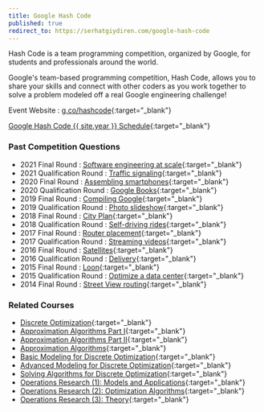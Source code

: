 ```yaml
---
title: Google Hash Code
published: true
redirect_to: https://serhatgiydiren.com/google-hash-code
---
```


Hash Code is a team programming competition, organized by Google, for students and professionals around the world.

Google's team-based programming competition, Hash Code, allows you to share your skills and connect with other coders as you work together to solve a problem modeled off a real Google engineering challenge!

Event Website : [g.co/hashcode](https://g.co/hashcode){:target="_blank"}

[Google Hash Code {{ site.year }} Schedule](https://codingcompetitions.withgoogle.com/hashcode/schedule){:target="_blank"}

### Past Competition Questions

* 2021 Final Round : [Software engineering at scale](https://storage.googleapis.com/coding-competitions.appspot.com/HC/2021/world_finals_2021.pdf){:target="_blank"}
* 2021 Qualification Round : [Traffic signaling](https://storage.googleapis.com/coding-competitions.appspot.com/HC/2021/hashcode_2021_online_qualification_round.pdf){:target="_blank"}
* 2020 Final Round : [Assembling smartphones](https://storage.googleapis.com/coding-competitions.appspot.com/HC/2020/hashcode2020_final_round.pdf){:target="_blank"}
* 2020 Qualification Round : [Google Books](https://storage.googleapis.com/coding-competitions.appspot.com/HC/2020/hashcode_2020_online_qualification_round.pdf){:target="_blank"}
* 2019 Final Round : [Compiling Google](https://storage.googleapis.com/coding-competitions.appspot.com/HC/2019/hashcode2019_final_task.pdf){:target="_blank"}
* 2019 Qualification Round : [Photo slideshow](https://storage.googleapis.com/coding-competitions.appspot.com/HC/2019/hashcode2019_qualification_task.pdf){:target="_blank"}
* 2018 Final Round : [City Plan](https://storage.googleapis.com/coding-competitions.appspot.com/HC/2018/hashcode2018_final_task.pdf){:target="_blank"}
* 2018 Qualification Round : [Self-driving rides](https://storage.googleapis.com/coding-competitions.appspot.com/HC/2018/hashcode2018_qualification_task.pdf){:target="_blank"}
* 2017 Final Round : [Router placement](https://storage.googleapis.com/coding-competitions.appspot.com/HC/2017/hashcode2017_final_task.pdf){:target="_blank"}
* 2017 Qualification Round : [Streaming videos](https://storage.googleapis.com/coding-competitions.appspot.com/HC/2017/hashcode2017_qualification_task.pdf){:target="_blank"}
* 2016 Final Round : [Satellites](https://storage.googleapis.com/coding-competitions.appspot.com/HC/2016/hashcode2016_final_task.pdf){:target="_blank"}
* 2016 Qualification Round : [Delivery](https://storage.googleapis.com/coding-competitions.appspot.com/HC/2016/hashcode2016_qualification_task.pdf){:target="_blank"}
* 2015 Final Round : [Loon](https://storage.googleapis.com/coding-competitions.appspot.com/HC/2015/hashcode2015_final_task.pdf){:target="_blank"}
* 2015 Qualification Round : [Optimize a data center](https://storage.googleapis.com/coding-competitions.appspot.com/HC/2015/hashcode2015_qualification_task.pdf){:target="_blank"}
* 2014 Final Round : [Street View routing](https://storage.googleapis.com/coding-competitions.appspot.com/HC/2014/hashcode2014_final_task.pdf){:target="_blank"}

### Related Courses

* [Discrete Optimization](https://www.coursera.org/learn/discrete-optimization){:target="_blank"}
* [Approximation Algorithms Part I](https://www.coursera.org/learn/approximation-algorithms-part-1){:target="_blank"}
* [Approximation Algorithms Part II](https://www.coursera.org/learn/approximation-algorithms-part-2){:target="_blank"}
* [Approximation Algorithms](https://www.coursera.org/learn/approximation-algorithms){:target="_blank"}
* [Basic Modeling for Discrete Optimization](https://www.coursera.org/learn/basic-modeling){:target="_blank"}
* [Advanced Modeling for Discrete Optimization](https://www.coursera.org/learn/advanced-modeling){:target="_blank"}
* [Solving Algorithms for Discrete Optimization](https://www.coursera.org/learn/solving-algorithms-discrete-optimization){:target="_blank"}
* [Operations Research (1): Models and Applications](https://www.coursera.org/learn/operations-research-modeling){:target="_blank"}
* [Operations Research (2): Optimization Algorithms](https://www.coursera.org/learn/operations-research-algorithms){:target="_blank"}
* [Operations Research (3): Theory](https://www.coursera.org/learn/operations-research-theory){:target="_blank"}
